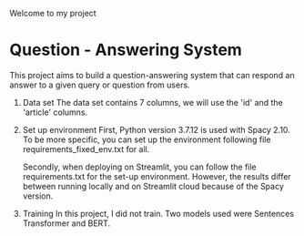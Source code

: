 Welcome to my project
# Question - Answering System

This project aims to build a question-answering system that can respond an answer to a given query or question from users.


1. Data set
   The data set contains 7 columns, we will use the 'id' and the 'article' columns.

2. Set up environment
   First, Python version 3.7.12 is used with Spacy 2.10. To be more specific, you can set up the environment following file requirements_fixed_env.txt for all. 

   Secondly, when deploying on Streamlit, you can follow the file requirements.txt for the set-up environment. However, the results differ between running locally and on Streamlit cloud because of the Spacy version.

3. Training
   In this project, I did not train. Two models used were Sentences Transformer and BERT.
